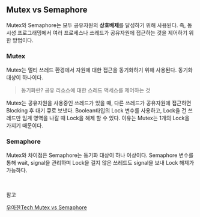 ## Mutex vs Semaphore

Mutex와 Semaphore는 모두 공유자원의 **상호배제**를 달성하기 위해 사용된다. 즉, 동시성 프로그래밍에서 여러 프로세스나 쓰레드가 공유자원에 접근하는 것을 제어하기 위한 방법이다.

### Mutex

Mutex는 멀티 쓰레드 환경에서 자원에 대한 접근을 동기화하기 위해 사용된다. 동기화 대상이 하나이다.

> 동기화란? 공유 리소스에 대한 스레드 액세스를 제어하는 것

Mutex는 공유자원을 사용중인 쓰레드가 있을 때, 다른 쓰레드가 공유자원에 접근하면 Blocking 후 대기 큐로 보낸다. Boolean타입의 Lock 변수를 사용하고, Lock을 건 쓰레드만 임계 영역을 나갈 때 Lock을 해제 할 수 있다. 이유는 Mutex는 1개의 Lock을 가지기 때문이다.

### Semaphore

Mutex와 차이점은 Semaphore는 동기화 대상이 하나 이상이다. Semaphore 변수를 통해 wait, signal을 관리하며 Lock을 걸지 않은 쓰레드도 signal을 보내 Lock 해제가 가능하다.

<br>

참고

[우아한Tech Mutex vs Semaphore](https://www.youtube.com/watch?v=oazGbhBCOfU)
